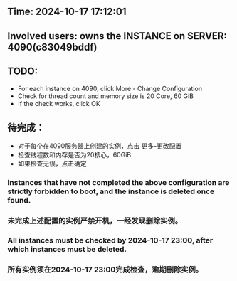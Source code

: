 ## Time: 2024-10-17 17:12:01
## Involved users:  owns the INSTANCE on SERVER: 4090(c83049bddf)
## TODO:
* For each instance on 4090, click More - Change Configuration
* Check for thread count and memory size is 20 Core, 60 GiB
* If the check works, click OK

## 待完成：
* 对于每个在4090服务器上创建的实例，点击 更多-更改配置
* 检查线程数和内存是否为20核心，60GiB
* 如果检查无误，点击确定

### Instances that have not completed the above configuration are strictly forbidden to boot, and the instance is deleted once found. 
### 未完成上述配置的实例严禁开机，一经发现删除实例。

### All instances must be checked by 2024-10-17 23:00, after which instances must be deleted.
### 所有实例须在2024-10-17 23:00完成检查，逾期删除实例。
